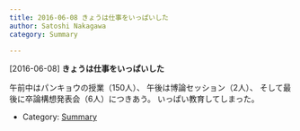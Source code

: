 ```yaml
---
title: 2016-06-08 きょうは仕事をいっぱいした
author: Satoshi Nakagawa
category: Summary

---
```


[2016-06-08] **きょうは仕事をいっぱいした** 

 午前中はパンキョウの授業（150人）、
午後は博論セッション（2人）、
そして最後に卒論構想発表会（6人）につきあう。
いっぱい教育してしまった。

- Category: [Summary](https://merapano.github.io/categories.html#Summary)

